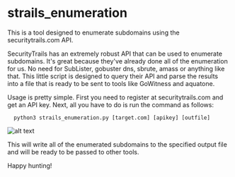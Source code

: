 # strails_enumeration
This is a tool designed to enumerate subdomains using the securitytrails.com API.

SecurityTrails has an extremely robust API that can be used to enumerate subdomains. It's great because they've already done all of the enumeration for us. No need for SubLister, gobuster dns, sbrute, amass or anything like that. This little script is designed to query their API and parse the results into a file that is ready to be sent to tools like GoWitness and aquatone. 

Usage is pretty simple. First you need to register at securitytrails.com and get an API key. Next, all you have to do is run the command as follows:
```
  python3 strails_enumeration.py [target.com] [apikey] [outfile]
```

![alt text](https://i.ibb.co/r0hxjpw/strails.png)

This will write all of the enumerated subdomains to the specified output file and will be ready to be passed to other tools.

Happy hunting!
